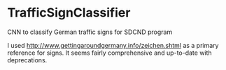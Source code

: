 # TrafficSignClassifier
CNN to classify German traffic signs for SDCND program




I used http://www.gettingaroundgermany.info/zeichen.shtml as a primary reference for signs. It seems fairly comprehensive and up-to-date with deprecations.
